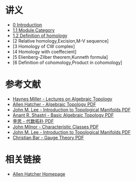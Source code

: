 # 讲义
- [0 Introduction ](/static/pdfs/0.intro-to-algebraic-topology.pdf)
- [1.1 Module,Category ](/static/pdfs/1.1-modules-categories.pdf)
- [1.2 Definition of homology ](/static/pdfs/1.2-homology-groups.pdf)
- [2 Relative homology,Excision,M-V sequence]
- [3 Homology of CW complex]
- [4 Homology with coeffecient]
- [5 Elienberg-Zilber theorem,Kunneth formula]
- [6 Definition of cohomology,Product in cohomology]
# 参考文献
- [Haynes Miller - Lectures on Algebraic Topology](/static/pdfs/AT%20Miller.pdf)
- [Allen Hatcher - Algebraic Topology PDF](/static/pdfs/AT%20hatcher.pdf)
- [John M. Lee - Introduction to Topological Manifolds PDF](/static/pdfs/TM%20Lee.pdf)
- [Anant R. Shastri - Basic Algebraic Topology PDF](/static/pdfs/AT%20Shastri.pdf)
- [李思 - 代数拓扑 PDF](/static/pdfs/AT%20李思.pdf)
- [John Milnor - Characteristic Classes PDF](/static/pdfs/characteristic-classes.pdf)
- [John M. Lee - Introduction to Topological Manifolds PDF](/static/pdfs/TM%20Lee.pdf)
- [Christian Bar - Gauge Theory  PDF](/static/pdfs/Gauge%20theory%20Bar.pdf)

# 相关链接
- [Allen Hatcher Homepage](https://pi.math.cornell.edu/~hatcher/)
